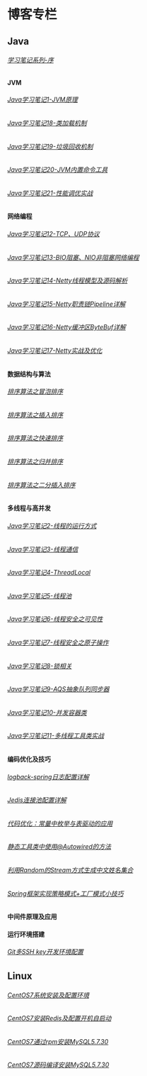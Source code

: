 # 博客专栏

## Java

###### [学习笔记系列-序](https://blog.csdn.net/jwx90312/article/details/102960691)

#### JVM

###### [Java学习笔记1-JVM原理](https://blog.csdn.net/jwx90312/article/details/102960726)

###### [Java学习笔记18-类加载机制](https://blog.csdn.net/jwx90312/article/details/103329202)

###### [Java学习笔记19-垃圾回收机制](https://blog.csdn.net/jwx90312/article/details/103339613)

###### [Java学习笔记20-JVM内置命令工具](https://blog.csdn.net/jwx90312/article/details/103358038)

###### [Java学习笔记21-性能调优实战](https://blog.csdn.net/jwx90312/article/details/103690766)

#### 网络编程

###### [Java学习笔记12-TCP、UDP协议](https://blog.csdn.net/jwx90312/article/details/103127098)

###### [Java学习笔记13-BIO阻塞、NIO非阻塞网络编程](https://blog.csdn.net/jwx90312/article/details/103167481)

###### [Java学习笔记14-Netty线程模型及源码解析](https://blog.csdn.net/jwx90312/article/details/103208799)

###### [Java学习笔记15-Netty职责链Pipeline详解](https://blog.csdn.net/jwx90312/article/details/103242415)

###### [Java学习笔记16-Netty缓冲区ByteBuf详解](https://blog.csdn.net/jwx90312/article/details/103266002)

###### [Java学习笔记17-Netty实战及优化](https://blog.csdn.net/jwx90312/article/details/103327395)

#### 数据结构与算法

###### [排序算法之冒泡排序](https://blog.csdn.net/jwx90312/article/details/105144619)

###### [排序算法之插入排序](https://blog.csdn.net/jwx90312/article/details/105144705)

###### [排序算法之快速排序](https://blog.csdn.net/jwx90312/article/details/105144733)

###### [排序算法之归并排序](https://blog.csdn.net/jwx90312/article/details/105144761)

###### [排序算法之二分插入排序](https://blog.csdn.net/jwx90312/article/details/105144791)

#### 多线程与高并发

###### [Java学习笔记2-线程的运行方式](https://blog.csdn.net/jwx90312/article/details/102962514)

###### [Java学习笔记3-线程通信](https://blog.csdn.net/jwx90312/article/details/102963731)

###### [Java学习笔记4-ThreadLocal](https://blog.csdn.net/jwx90312/article/details/102964055)

###### [Java学习笔记5-线程池](https://blog.csdn.net/jwx90312/article/details/103018374)

###### [Java学习笔记6-线程安全之可见性](https://blog.csdn.net/jwx90312/article/details/103062784)

###### [Java学习笔记7-线程安全之原子操作](https://blog.csdn.net/jwx90312/article/details/103067391)

###### [Java学习笔记8-锁相关](https://blog.csdn.net/jwx90312/article/details/103073041)

###### [Java学习笔记9-AQS抽象队列同步器](https://blog.csdn.net/jwx90312/article/details/103087531)

###### [Java学习笔记10-并发容器类](https://blog.csdn.net/jwx90312/article/details/103115533)

###### [Java学习笔记11-多线程工具类实战](https://blog.csdn.net/jwx90312/article/details/103124334)

#### 编码优化及技巧

###### [logback-spring日志配置详解](https://blog.csdn.net/jwx90312/article/details/103560709)

###### [Jedis连接池配置详解](https://blog.csdn.net/jwx90312/article/details/103560722)

###### [代码优化：常量中枚举与表驱动的应用](https://blog.csdn.net/jwx90312/article/details/103752498)

###### [静态工具类中使用@Autowired的方法](https://blog.csdn.net/jwx90312/article/details/103965258)

###### [利用Random的Stream方式生成中文姓名集合](https://blog.csdn.net/jwx90312/article/details/106040381)

###### [Spring框架实现策略模式+工厂模式小技巧](https://blog.csdn.net/jwx90312/article/details/106107421) 

#### 中间件原理及应用



#### 运行环境搭建

###### [Git多SSH key开发环境配置](https://blog.csdn.net/jwx90312/article/details/105673179)



## Linux

###### [CentOS7系统安装及配置环境](https://blog.csdn.net/jwx90312/article/details/104187497)

###### [CentOS7安装Redis及配置开机自启动](https://blog.csdn.net/jwx90312/article/details/104225549)

###### [CentOS7通过rpm安装MySQL5.7.30](https://blog.csdn.net/jwx90312/article/details/105852857)

###### [CentOS7源码编译安装MySQL5.7.30](https://blog.csdn.net/jwx90312/article/details/105862466)

